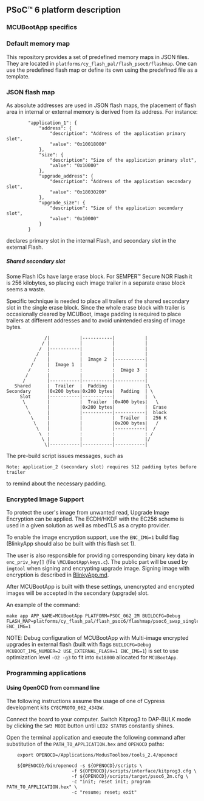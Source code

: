 ## PSoC™ 6 platform description

### MCUBootApp specifics

### Default memory map

This repository provides a set of predefined memory maps in JSON files. They are located in `platforms/cy_flash_pal/flash_psoc6/flashmap`. One can use the predefined flash map or define its own using the predefined file as a template.

### JSON flash map
As absolute addresses are used in JSON flash maps, the placement of flash area in internal or external memory is derived from its address. For instance:
```
        "application_1": {
            "address": {
                "description": "Address of the application primary slot",
                "value": "0x10018000"
            },
            "size": {
                "description": "Size of the application primary slot",
                "value": "0x10000"
            },
            "upgrade_address": {
                "description": "Address of the application secondary slot",
                "value": "0x18030200"
            },
            "upgrade_size": {
                "description": "Size of the application secondary slot",
                "value": "0x10000"
            }
        }
```
declares primary slot in the internal Flash, and secondary slot in the external Flash.

##### Shared secondary slot
Some Flash ICs have large erase block. For SEMPER™ Secure NOR Flash it is 256 kilobytes, so placing each image trailer in a separate erase block seems a waste.

Specific technique is needed to place all trailers of the shared secondary slot in the single erase block. Since the whole erase block with trailer is occasionally cleared by MCUBoot, image padding is required to place trailers at different addresses and to avoid unintended erasing of image bytes.
```
              /|           |-----------|           |
             / |           |           |           |
            /  |-----------|           |           |
           /   |           |           |           |
          /    |           |  Image 2  |-----------|
         /     |  Image 1  |           |           |
        /      :           :           :  Image 3  :
       /       |           |           |           |
      /        |-----------|-----------|-----------|
   Shared      |  Trailer  |  Padding  |           |\
Secondary      |0x200 bytes|0x200 bytes|  Padding  | \
     Slot      |-----------|-----------|           |  \
      \        |           |  Trailer  |0x400 bytes|   \
       \       |           |0x200 bytes|           |  Erase
        \      |           |-----------|-----------|  block
         \     |           |           |  Trailer  |  256 K
          \    |           |           |0x200 bytes|   /
           \   |           |           |-----------|  /
            \  :           :           :           : /
             \ |           |           |           |/
              \|-----------|-----------|-----------|
```
The pre-build script issues messages, such as
```
Note: application_2 (secondary slot) requires 512 padding bytes before trailer
```
to remind about the necessary padding.

### Encrypted Image Support

To protect the user's image from unwanted read, Upgrade Image Encryption can be applied. The ECDH/HKDF with the EC256 scheme is used in a given solution as well as mbedTLS as a crypto provider.

To enable the image encryption support, use the `ENC_IMG=1` build flag (BlinkyApp should also be built with this flash set 1).

The user is also responsible for providing corresponding binary key data in `enc_priv_key[]` (file `\MCUBootApp\keys.c`). The public part will be used by `imgtool` when signing and encrypting upgrade image. Signing image with encryption is described in [BlinkyApp.md](../../BlinkyApp/BlinkyApp.md).

After MCUBootApp is built with these settings, unencrypted and encrypted images will be accepted in the secondary (upgrade) slot.

An example of the command:

    make app APP_NAME=MCUBootApp PLATFORM=PSOC_062_2M BUILDCFG=Debug FLASH_MAP=platforms/cy_flash_pal/flash_psoc6/flashmap/psoc6_swap_single.json ENC_IMG=1

NOTE: Debug configuration of MCUBootApp with Multi-image encrypted upgrades in external flash (built with flags `BUILDCFG=Debug` `MCUBOOT_IMG_NUMBER=2 USE_EXTERNAL_FLASH=1 ENC_IMG=1`) is set to use optimization level `-O2 -g3` to fit into `0x18000` allocated for `MCUBootApp`.

### Programming applications

#### Using OpenOCD from command line

The following instructions assume the usage of one of Cypress development kits `CY8CPROTO_062_4343W`.

Connect the board to your computer. Switch Kitprog3 to DAP-BULK mode by clicking the `SW3 MODE` button until `LED2 STATUS` constantly shines.

Open the terminal application and execute the following command after substitution of the `PATH_TO_APPLICATION.hex` and `OPENOCD` paths:

        export OPENOCD=/Applications/ModusToolbox/tools_2.4/openocd

        ${OPENOCD}/bin/openocd -s ${OPENOCD}/scripts \
                            -f ${OPENOCD}/scripts/interface/kitprog3.cfg \
                            -f ${OPENOCD}/scripts/target/psoc6_2m.cfg \
                            -c "init; reset init; program PATH_TO_APPLICATION.hex" \
                            -c "resume; reset; exit"
